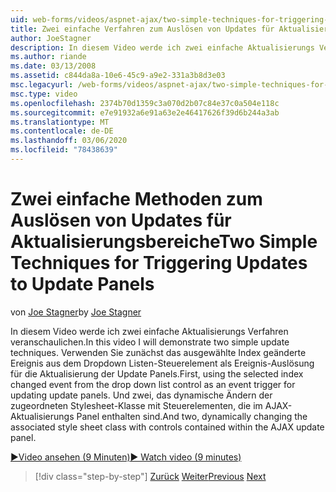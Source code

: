 ```yaml
---
uid: web-forms/videos/aspnet-ajax/two-simple-techniques-for-triggering-updates-to-update-panels
title: Zwei einfache Verfahren zum Auslösen von Updates für Aktualisierungs Panels | Microsoft-Dokumentation
author: JoeStagner
description: In diesem Video werde ich zwei einfache Aktualisierungs Verfahren veranschaulichen. Verwenden Sie zunächst das ausgewählte Index geänderte Ereignis aus dem Dropdown Listen-Steuerelement als ereignisselektierung...
ms.author: riande
ms.date: 03/13/2008
ms.assetid: c844da8a-10e6-45c9-a9e2-331a3b8d3e03
msc.legacyurl: /web-forms/videos/aspnet-ajax/two-simple-techniques-for-triggering-updates-to-update-panels
msc.type: video
ms.openlocfilehash: 2374b70d1359c3a070d2b07c84e37c0a504e118c
ms.sourcegitcommit: e7e91932a6e91a63e2e46417626f39d6b244a3ab
ms.translationtype: MT
ms.contentlocale: de-DE
ms.lasthandoff: 03/06/2020
ms.locfileid: "78438639"
---
```

# <a name="two-simple-techniques-for-triggering-updates-to-update-panels"></a><span data-ttu-id="b05ed-104">Zwei einfache Methoden zum Auslösen von Updates für Aktualisierungsbereiche</span><span class="sxs-lookup"><span data-stu-id="b05ed-104">Two Simple Techniques for Triggering Updates to Update Panels</span></span>

<span data-ttu-id="b05ed-105">von [Joe Stagner](https://github.com/JoeStagner)</span><span class="sxs-lookup"><span data-stu-id="b05ed-105">by [Joe Stagner](https://github.com/JoeStagner)</span></span>

<span data-ttu-id="b05ed-106">In diesem Video werde ich zwei einfache Aktualisierungs Verfahren veranschaulichen.</span><span class="sxs-lookup"><span data-stu-id="b05ed-106">In this video I will demonstrate two simple update techniques.</span></span> <span data-ttu-id="b05ed-107">Verwenden Sie zunächst das ausgewählte Index geänderte Ereignis aus dem Dropdown Listen-Steuerelement als Ereignis-Auslösung für die Aktualisierung der Update Panels.</span><span class="sxs-lookup"><span data-stu-id="b05ed-107">First, using the selected index changed event from the drop down list control as an event trigger for updating update panels.</span></span> <span data-ttu-id="b05ed-108">Und zwei, das dynamische Ändern der zugeordneten Stylesheet-Klasse mit Steuerelementen, die im AJAX-Aktualisierungs Panel enthalten sind.</span><span class="sxs-lookup"><span data-stu-id="b05ed-108">And two, dynamically changing the associated style sheet class with controls contained within the AJAX update panel.</span></span>

[<span data-ttu-id="b05ed-109">&#9654;Video ansehen (9 Minuten)</span><span class="sxs-lookup"><span data-stu-id="b05ed-109">&#9654; Watch video (9 minutes)</span></span>](https://channel9.msdn.com/Blogs/ASP-NET-Site-Videos/two-simple-techniques-for-triggering-updates-to-update-panels)

> [!div class="step-by-step"]
> <span data-ttu-id="b05ed-110">[Zurück](how-do-i-retrieve-values-from-server-side-ajax-controls.md)
> [Weiter](use-aspnet-ajax-cascading-drop-down-control-to-access-a-database.md)</span><span class="sxs-lookup"><span data-stu-id="b05ed-110">[Previous](how-do-i-retrieve-values-from-server-side-ajax-controls.md)
[Next](use-aspnet-ajax-cascading-drop-down-control-to-access-a-database.md)</span></span>

